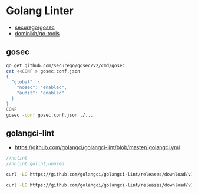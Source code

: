# Golang Linter

* [securego/gosec](https://github.com/securego/gosec)
* [dominikh/go-tools](https://github.com/dominikh/go-tools)

## gosec
```bash
go get github.com/securego/gosec/v2/cmd/gosec
cat <<CONF > gosec.conf.json
{
  "global": {
    "nosec": "enabled",
    "audit": "enabled"
  }
}
CONF
gosec -conf gosec.conf.json ./...
```

## golangci-lint
* https://github.com/golangci/golangci-lint/blob/master/.golangci.yml

```go
//nolint
//nolint:golint,unused
```

```bash
curl -LO https://github.com/golangci/golangci-lint/releases/download/v1.38.0/golangci-lint-1.38.0-darwin-amd64.tar.gz

curl -LO https://github.com/golangci/golangci-lint/releases/download/v1.32.2/golangci-lint-1.32.2-linux-amd64.tar.gz
```
